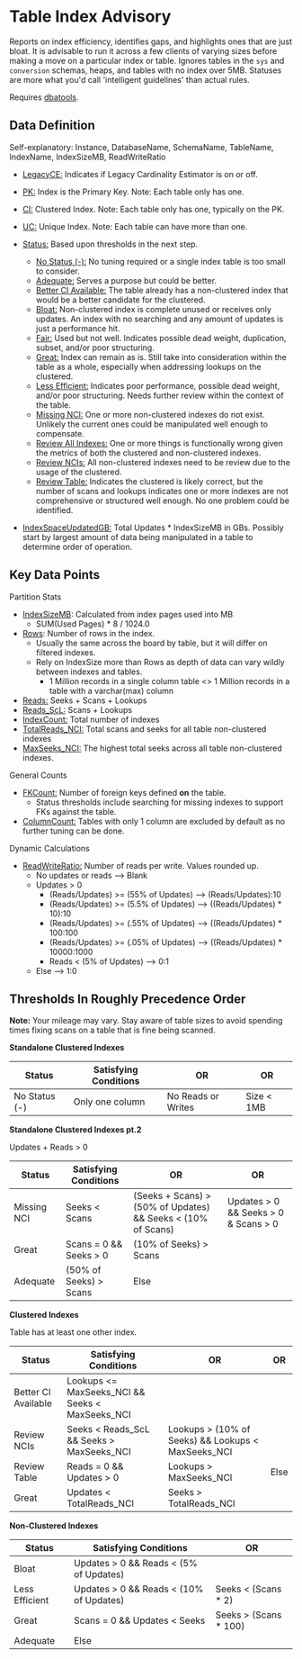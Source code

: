 # Table Index Advisory

Reports on index efficiency, identifies gaps, and highlights ones that are just bloat. It is advisable to run it across a few clients of varying sizes before making a move on a particular index or table. Ignores tables in the `sys` and `conversion` schemas, heaps, and tables with no index over 5MB. Statuses are more what you'd call 'intelligent guidelines' than actual rules. 

Requires [dbatools](https://dbatools.io/).


## Data Definition
Self-explanatory: Instance, DatabaseName, SchemaName, TableName, IndexName, IndexSizeMB, ReadWriteRatio
- <u>LegacyCE:</u> Indicates if Legacy Cardinality Estimator is on or off.
- <u>PK:</u> Index is the Primary Key. Note: Each table only has one.
- <u>CI:</u> Clustered Index. Note: Each table only has one, typically on the PK.
- <u>UC:</u> Unique Index. Note: Each table can have more than one. 
- <u>Status:</u> Based upon thresholds in the next step.
   - <u>No Status (-):</u> No tuning required or a single index table is too small to consider.
   - <u>Adequate:</u> Serves a purpose but could be better.
   - <u>Better CI Available:</u> The table already has a non-clustered index that would be a better candidate for the clustered.
   - <u>Bloat:</u> Non-clustered index is complete unused or receives only updates. An index with no searching and any amount of updates is just a performance hit.
   - <u>Fair:</u> Used but not well. Indicates possible dead weight, duplication, subset, and/or poor structuring.
   - <u>Great:</u> Index can remain as is. Still take into consideration within the table as a whole, especially when addressing lookups on the clustered.
   - <u>Less Efficient:</u> Indicates poor performance, possible dead weight, and/or poor structuring. Needs further review within the context of the table.
   - <u>Missing NCI:</u> One or more non-clustered indexes do not exist. Unlikely the current ones could be manipulated well enough to compensate. 
   - <u>Review All Indexes:</u> One or more things is functionally wrong given the metrics of both the clustered and non-clustered indexes.
   - <u>Review NCIs:</u> All non-clustered indexes need to be review due to the usage of the clustered.
   - <u>Review Table:</u> Indicates the clustered is likely correct, but the number of scans and lookups indicates one or more indexes are not comprehensive or structured well enough. No one problem could be identified.  


- <u>IndexSpaceUpdatedGB:</u> Total Updates * IndexSizeMB in GBs. Possibly start by largest amount of data being manipulated in a table to determine order of operation. 

## Key Data Points

Partition Stats
- <u>IndexSizeMB</u>: Calculated from index pages used into MB
   - SUM(Used Pages) * 8 / 1024.0
- <u>Rows</u>: Number of rows in the index.
   - Usually the same across the board by table, but it will differ on filtered indexes.
   - Rely on IndexSize more than Rows as depth of data can vary wildly between indexes and tables.
      - 1 Million records in a single column table <> 1 Million records in a table with a varchar(max) column
- <u>Reads:</u> Seeks + Scans + Lookups
- <u>Reads_ScL:</u> Scans + Lookups
- <u>IndexCount:</u> Total number of indexes
- <u>TotalReads_NCI:</u> Total scans and seeks for all table non-clustered indexes
- <u>MaxSeeks_NCI:</u> The highest total seeks across all table non-clustered indexes.

General Counts
- <u>FKCount:</u> Number of foreign keys defined **on** the table.
   - Status thresholds include searching for missing indexes to support FKs against the table. 
- <u>ColumnCount:</u> Tables with only 1 column are excluded by default as no further tuning can be done.

Dynamic Calculations
- <u>ReadWriteRatio:</u> Number of reads per write. Values rounded up.
   - No updates or reads --> Blank
   - Updates > 0
     - (Reads/Updates) >= (55% of Updates) --> (Reads/Updates):10
     - (Reads/Updates) >= (5.5% of Updates) --> ((Reads/Updates) * 10):10
     - (Reads/Updates) >= (.55% of Updates) --> ((Reads/Updates) * 100:100
     - (Reads/Updates) >= (.05% of Updates) --> ((Reads/Updates) * 10000:1000
     - Reads < (5% of Updates) --> 0:1
   - Else --> 1:0
## Thresholds In Roughly Precedence Order
**Note:** Your mileage may vary. Stay aware of table sizes to avoid spending times fixing scans on a table that is fine being scanned.

**Standalone Clustered Indexes**

|Status|Satisfying Conditions| OR | OR|
|--|--|--|--|
|No Status (-)|Only one column|No Reads or Writes|Size < 1MB| 

**Standalone Clustered Indexes pt.2**

Updates + Reads > 0

|Status|Satisfying Conditions| OR | OR|
|--|--|--|--|
|Missing NCI|Seeks < Scans|(Seeks + Scans) > (50% of Updates) && Seeks < (10% of Scans)|Updates > 0 && Seeks > 0 & Scans > 0|
|Great|Scans = 0 && Seeks > 0|(10% of Seeks) > Scans ||
|Adequate|(50% of Seeks) > Scans|Else|| 


**Clustered Indexes**

Table has at least one other index.

|Status|Satisfying Conditions| OR | OR|
|--|--|--|--|
|Better CI Available|Lookups <= MaxSeeks_NCI && Seeks < MaxSeeks_NCI|||
|Review NCIs|Seeks < Reads_ScL && Seeks > MaxSeeks_NCI|Lookups > (10% of Seeks) && Lookups < MaxSeeks_NCI||
|Review Table|Reads = 0 && Updates > 0|Lookups > MaxSeeks_NCI|Else|
|Great|Updates < TotalReads_NCI|Seeks > TotalReads_NCI|

**Non-Clustered Indexes**

|Status|Satisfying Conditions| OR | 
|--|--|--|
|Bloat|Updates > 0 && Reads < (5% of Updates)|
|Less Efficient|Updates > 0 && Reads < (10% of Updates)|Seeks < (Scans * 2)|
|Great|Scans = 0 && Updates < Seeks|Seeks > (Scans * 100)|
|Adequate| Else|

